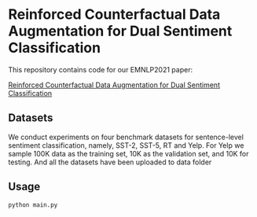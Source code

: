 # Reinforced Counterfactual Data Augmentation for Dual Sentiment Classification

This repository contains code for our EMNLP2021 paper: 

[Reinforced Counterfactual Data Augmentation for Dual Sentiment Classification](https://aclanthology.org/2021.emnlp-main.24.pdf)


## Datasets

We conduct experiments on four benchmark datasets for sentence-level sentiment classification, namely, SST-2, SST-5, RT and Yelp. For Yelp we sample 100K data as
the training set, 10K as the validation set, and 10K for testing. And all the datasets have been uploaded to data folder

## Usage

```
python main.py
```
